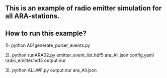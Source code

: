 ## This is an example of radio emitter simulation for all ARA-stations.
## How to run this example?
1). python A01generate_pulser_events.py

2). python runARA02.py emitter_event_list.hdf5 ara_All.json config.yaml radio_emitter.hdf5 output.nur

3). python ALLWF.py output.nur ara_All.json
